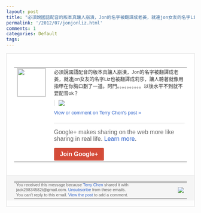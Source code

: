 ```yaml
---
layout: post
title: "必須說國語配音的版本真讓人崩潰，Jon的名字被翻譯成老姜，就連jon女友的名字Liz..."
permalink: '/2012/07/jonjonliz.html'
comments: 1
categories: Default
tags: 
---
```

<div style="border:solid 1px #dfdfdf;color:#686868;font:13px Arial"><div style="background-color:#fff;padding:20px;"><table cellpadding="0" cellspacing="0"><tr><td style="padding-right:15px;vertical-align:top"><a href="https://plus.google.com/_/notifications/emlink?emrecipient=110200756825219614165&amp;emid=CLCz1Iqho7ECFZkR3godi3UAAA&amp;path=%2F108643996575278738906&amp;dt=1342615657458&amp;uob=8"><img height="75" src="https://lh3.googleusercontent.com/-KKRGTyJ5Bl0/AAAAAAAAAAI/AAAAAAAAEEY/jllxqER5dCk/s75-c-k-a/photo.jpg" style="border:solid 1px #cccccc;" width="75"/></a></td><td style="width:578px;color:#333;font:13px Arial;vertical-align:top;"><div style="padding-bottom:10px">必須說國語配音的版本真讓人崩潰，Jon的<wbr/>名字被翻譯成老姜，就連jon女友的名字L<wbr/>iz也被翻譯成莉莎，讓人聽著就像用指甲在<wbr/>你胸口劃了一道。阿門。。。。。。。。。。<wbr/>以後水平不到就不要配音ok？</div><div style="margin-bottom:10px;padding-left:10px; border-left:2px solid #EAEAEA"><span style="margin-right:5px"><a href="https://plus.google.com/_/notifications/emlink?emrecipient=110200756825219614165&amp;emid=CLCz1Iqho7ECFZkR3godi3UAAA&amp;path=%2F108643996575278738906%2Fposts%2Fidrgo3pipBx%3Fgpinv%3DAMIXal_9cjXuy7q5O1A0VxZomxZlToolg3Llos4E5E_LD9qBEsy4Sb49g7v0fYupp9rfexdmIULOa3QQibJF1T2vNTwVg5FexWjXv36POqnCLru0adSYigk&amp;dt=1342615657458&amp;uob=8" style="zSoyz;"><img border="0" src="https://lh3.googleusercontent.com/-MzB9oSyNfN4/UAavZv4WSAI/AAAAAAAAbJg/acBCEScmmvk/w160/QQ%25E6%258B%25BC%25E9%259F%25B3%25E6%2588%25AA%25E5%259B%25BE%25E6%259C%25AA%25E5%2591%25BD%25E5%2590%258D.png" style="max-height:200px;max-width:275px"/></a></span></div><a href="https://plus.google.com/_/notifications/emlink?emrecipient=110200756825219614165&amp;emid=CLCz1Iqho7ECFZkR3godi3UAAA&amp;path=%2F108643996575278738906%2Fposts%2Fidrgo3pipBx%3Fgpinv%3DAMIXal_9cjXuy7q5O1A0VxZomxZlToolg3Llos4E5E_LD9qBEsy4Sb49g7v0fYupp9rfexdmIULOa3QQibJF1T2vNTwVg5FexWjXv36POqnCLru0adSYigk&amp;dt=1342615657458&amp;uob=8" style="color:#3366CC;text-decoration:none;">View or comment on Terry Chen's post »</a><div style="margin-top:20px;border-top:solid 1px #dfdfdf"><div style="padding:15px 0;color:#686868;font:16px Arial;">Google+ makes sharing on the web more like sharing in real life. <a href="http://www.google.com/+/learnmore/" style="color:#3366CC;text-decoration:none;">Learn more</a>.</div><a href="https://plus.google.com/_/notifications/emlink?emrecipient=110200756825219614165&amp;emid=CLCz1Iqho7ECFZkR3godi3UAAA&amp;path=%2F%3Fgpinv%3DAMIXal_9cjXuy7q5O1A0VxZomxZlToolg3Llos4E5E_LD9qBEsy4Sb49g7v0fYupp9rfexdmIULOa3QQibJF1T2vNTwVg5FexWjXv36POqnCLru0adSYigk&amp;dt=1342615657458&amp;uob=8" style="display:inline-block;padding:7px 15px;background-color:#d44b38; color:#fff;font-size:16px; font-weight:bold;border-radius:2px;-webkit-border-radius:2px; -moz-border-radius:2px;border:solid 1px #c43b28; white-space:nowrap;text-decoration:none">Join Google+</a></div></td></tr></table></div><div style="border-top:solid 1px #dfdfdf;padding:0 20px; background-color:#f5f5f5"><table cellpadding="0" cellspacing="0" style="height:50px"><tbody><tr><td style="vertical-align:middle;width:100%; color:#636363;font:11px Arial; line-height:120%">You received this message because <a href="https://plus.google.com/_/notifications/emlink?emrecipient=110200756825219614165&amp;emid=CLCz1Iqho7ECFZkR3godi3UAAA&amp;path=%2F108643996575278738906%3Fgpinv%3DAMIXal_9cjXuy7q5O1A0VxZomxZlToolg3Llos4E5E_LD9qBEsy4Sb49g7v0fYupp9rfexdmIULOa3QQibJF1T2vNTwVg5FexWjXv36POqnCLru0adSYigk&amp;dt=1342615657458&amp;uob=8" style="color:#3366CC;text-decoration:none;">Terry Chen</a> shared it with jack29834582t@gmail.com. <a href="https://plus.google.com/_/notifications/emlink?emrecipient=110200756825219614165&amp;emid=CLCz1Iqho7ECFZkR3godi3UAAA&amp;path=%2F_%2Fnonplus%2Femailsettings%3Fgpinv%3DAMIXal_9cjXuy7q5O1A0VxZomxZlToolg3Llos4E5E_LD9qBEsy4Sb49g7v0fYupp9rfexdmIULOa3QQibJF1T2vNTwVg5FexWjXv36POqnCLru0adSYigk%26est%3DADH5u8X1rukRLSLcnAiMl7b0ukjXjhqzxVxpxr0ovbsCKo1uMGgLtSGO-0zPpDDViVQxOEWp4hfB3hLBvbSSU5SseA5tiNACyElAFN7kcGXCDv_tur-IYn2bc5WioaDIcgCOUO7R0B8YzlJDWAuUP85EhCORKzyIYQ&amp;dt=1342615657458&amp;uob=8" style="color:#3366CC;text-decoration:none;">Unsubscribe</a> from these emails.<br/>You can't reply to this email. <a href="https://plus.google.com/_/notifications/emlink?emrecipient=110200756825219614165&amp;emid=CLCz1Iqho7ECFZkR3godi3UAAA&amp;path=%2F108643996575278738906%2Fposts%2Fidrgo3pipBx%3Fgpinv%3DAMIXal_9cjXuy7q5O1A0VxZomxZlToolg3Llos4E5E_LD9qBEsy4Sb49g7v0fYupp9rfexdmIULOa3QQibJF1T2vNTwVg5FexWjXv36POqnCLru0adSYigk&amp;dt=1342615657458&amp;uob=8" style="color:#3366CC;text-decoration:none;">View the post</a> to add a comment.<br/></td><td><img src="https://ssl.gstatic.com/s2/oz/images/notifications/logo/google-plus-6617a72bb36cc548861652780c9e6ff1.png"/></td></tr></tbody></table></div></div>